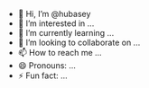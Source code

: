 - 👋 Hi, I’m @hubasey
- 👀 I’m interested in ...
- 🌱 I’m currently learning ...
- 💞️ I’m looking to collaborate on ...
- 📫 How to reach me ...
- 😄 Pronouns: ...
- ⚡ Fun fact: ...

<!---
hubasey/hubasey is a ✨ special ✨ repository because its `README.md` (this file) appears on your GitHub profile.
You can click the Preview link to take a look at your changes.
--->
